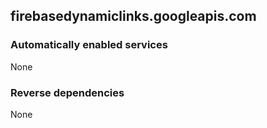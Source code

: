 ## firebasedynamiclinks.googleapis.com

### Automatically enabled services

None

### Reverse dependencies

None
